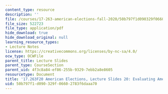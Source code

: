 ```yaml
---
content_type: resource
description: ''
file: /courses/17-263-american-elections-fall-2020/50b797f1d090329f06602783f6daaa70_MIT17_263F20_Lec20.pdf
file_size: 522723
file_type: application/pdf
hide_download: true
hide_download_original: null
learning_resource_types:
- Lecture Notes
license: https://creativecommons.org/licenses/by-nc-sa/4.0/
ocw_type: OCWFile
parent_title: Lecture Slides
parent_type: CourseSection
parent_uid: 4f3c8a84-ef86-255b-9329-7ebb2a8e8605
resourcetype: Document
title: '17.263F20 American Elections, Lecture Slides 20: Evaluating American Democracy'
uid: 50b797f1-d090-329f-0660-2783f6daaa70
---
```

